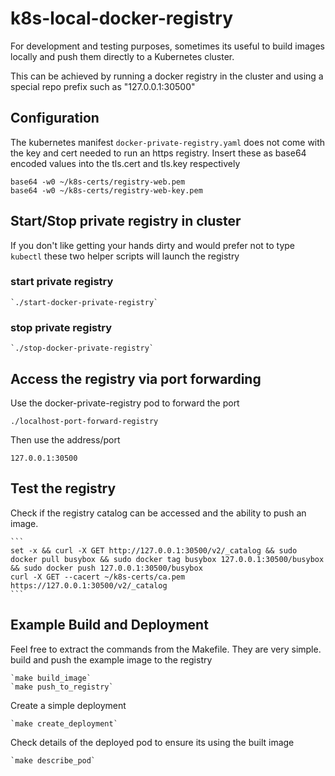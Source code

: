# k8s-local-docker-registry

For development and testing purposes, sometimes its useful to build images locally and push them directly to a Kubernetes cluster.

This can be achieved by running a docker registry in the cluster and using a special repo prefix such as "127.0.0.1:30500" 

## Configuration

The kubernetes manifest `docker-private-registry.yaml` does not come with the key and cert needed to run an https registry.
Insert these as base64 encoded values into the tls.cert and tls.key respectively

```
base64 -w0 ~/k8s-certs/registry-web.pem
base64 -w0 ~/k8s-certs/registry-web-key.pem
```

## Start/Stop private registry in cluster

If you don't like getting your hands dirty and would prefer not to type `kubectl` these two helper scripts will launch the registry

### start private registry

    `./start-docker-private-registry`

### stop private registry

    `./stop-docker-private-registry`

## Access the registry via port forwarding

Use the docker-private-registry pod to forward the port

    ./localhost-port-forward-registry

Then use the address/port

    127.0.0.1:30500

## Test the registry

Check if the registry catalog can be accessed and the ability to push an image.

    ```
    set -x && curl -X GET http://127.0.0.1:30500/v2/_catalog && sudo docker pull busybox && sudo docker tag busybox 127.0.0.1:30500/busybox && sudo docker push 127.0.0.1:30500/busybox
    curl -X GET --cacert ~/k8s-certs/ca.pem https://127.0.0.1:30500/v2/_catalog
    ```

## Example Build and Deployment

Feel free to extract the commands from the Makefile.  They are very simple.
build and push the example image to the registry
    
    `make build_image`  
    `make push_to_registry`  

Create a simple deployment

    `make create_deployment`

Check details of the deployed pod to ensure its using the built image
    
    `make describe_pod`
